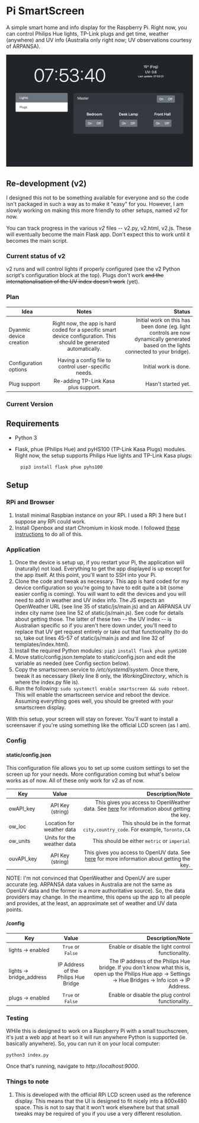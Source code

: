 # Pi SmartScreen

A simple smart home and info display for the Raspberry Pi. Right now, you can control Philips Hue lights, TP-Link plugs and get time, weather (anywhere) and UV info (Australia only right now; UV observations courtesy of ARPANSA).

![](screenshot.png)


## Re-development (v2)

I designed this not to be something available for everyone and so the code isn't packaged in such a way as to make it "easy" for you. However, I am slowly working on making this more friendly to other setups, named _v2_ for now.

You can track progress in the various _v2_ files -- v2.py, v2.html, v2.js. These will eventually become the main Flask app. Don't expect this to work until it becomes the main script.

### Current status of v2
v2 runs and will control lights if properly configured (see the v2 Python script's configuration block at the top). Plugs don't work ~~and the internationalisation of the UV index doesn't work~~ (yet).

### Plan
| Idea                         | Notes                                                                                                                         | Status                                                                                                                               |
| ---------------------------- |:-----------------------------------------------------------------------------------------------------------------------------:| ------------------------------------------------------------------------------------------------------------------------------------:|
| Dyanmic device creation      | Right now, the app is hard coded for a specific smart device configuration. This should be generated automatically.           | Initial work on this has been done (eg. light controls are now dynamically generated based on the lights connected to your bridge).  |
| Configuration options        | Having a config file to control user-specific needs.                                                                          | Initial work is done.                                                                                                                |
| Plug support                 | Re-adding TP-Link Kasa plus support.                                                                                          | Hasn't started yet.                                                                                                                  |


### Current Version

## Requirements
- Python 3
- Flask, phue (Philips Hue) and pyHS100 (TP-Link Kasa Plugs) modules. Right now, the setup supports Philips Hue lights and TP-Link Kasa plugs:
    
        pip3 install flask phue pyhs100

## Setup

### RPi and Browser
1. Install minimal Raspbian instance on your RPi. I used a RPi 3 here but I suppose any RPi could work.
2. Install Openbox and start Chromium in kiosk mode. I followed [these instructions](https://die-antwort.eu/techblog/2017-12-setup-raspberry-pi-for-kiosk-mode/) to do all of this.

### Application
1. Once the device is setup up, if you restart your Pi, the application will (naturally) not load. Everything to get the app displayed is up except for the app itself. At this point, you'll want to SSH into your Pi.
2. Clone the code and tweak as necessary. This app is hard coded for my device configuration so you're going to have to edit quite a bit (some easier config is coming). You will want to edit the devices and you will need to add in weather and UV index info. The JS expects an OpenWeather URL (see line 35 of static/js/main.js) and an ARPANSA UV index city name (see line 52 of static/js/main.js). See code for details about getting those. The latter of these two -- the UV index -- is Australian specific so if you aren't here down under, you'll need to replace that UV get request entirely or take out that functionality (to do so, take out lines 45-57 of static/js/main.js and and line 32 of templates/index.html).
3. Install the required Python modules: `pip3 install flask phue pyHS100`
4. Move static/config.json.template to static/config.json and edit the variable as needed (see Config section below).
5. Copy the smartscreen.service to */etc/systemd/system*. Once there, tweak it as necessary (likely line 8 only, the *WorkingDirectory*, which is where the index.py file is).
6. Run the following: `sudo systemctl enable smartscreen && sudo reboot`. This will enable the smartscreen service and reboot the device. Assuming everything goes well, you should be greeted with your smartscreen display.

With this setup, your screen will stay on forever. You'll want to install a screensaver if you're using something like the official LCD screen (as I am).

### Config

#### static/config.json
This configuration file allows you to set up some custom settings to set the screen up for your needs. More configuration coming but what's below works as of now. All of these only work for v2 as of now.

| Key            | Value                      | Description/Note                                                                                                                     |
| -------------- |:--------------------------:| ------------------------------------------------------------------------------------------------------------------------------------:|
| owAPI_key      | API Key (string)           | This gives you access to OpenWeather data. See [here](https://openweathermap.org/appid) for information about getting the key.       |
| ow_loc         | Location for weather data  | This should be in the format `city,country_code`. For example, `Toronto,CA`                                                          |
| ow_units       | Units for the weather data | This should be either `metric` or `imperial`                                                                                         |
| ouvAPI_key     | API Key (string)           | This gives you access to OpenUV data. See [here](https://www.openuv.io/) for more information about getting the key.                 |

NOTE: I'm not convinced that OpenWeather and OpenUV are super accurate (eg. ARPANSA data values in Australia are not the same as OpenUV data and the former is a more authoritative source). So, the data providers may change. In the meantime, this opens up the app to all people and provides, at the least, an approximate set of weather and UV data points.

#### /config
| Key            | Value                      | Description/Note                                                                                                                     |
| -------------- |:--------------------------:| ------------------------------------------------------------------------------------------------------------------------------------:|
| lights -> enabled     | `True` or `False`           | Enable or disable the light control functionality.      |
| lights -> bridge_address     | IP Address of the Philips Hue Bridge           | The IP address of the Philips Hue bridge. If you don't know what this is, open up the Philips Hue app -> Settings -> Hue Bridges -> Info icon -> IP Address.      |
| plugs -> enabled     | `True` or `False`           | Enable or disable the plug control functionality.      |

### Testing

WHile this is designed to work on a Raspberry Pi with a small touchscreen, it's just a web app at heart so it will run anywhere Python is supported (ie. basically anywhere). So, you can run it on your local computer:

    python3 index.py

Once that's running, navigate to _http://localhost:9000_.

### Things to note
1. This is developed with the official RPi LCD screen used as the reference display. This means that the UI is designed to fit nicely into a 800x480 space. This is not to say that it won't work elsewhere but that small tweaks may be required of you if you use a very different resolution.